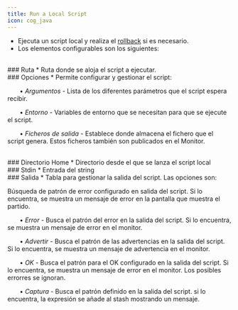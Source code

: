 ```yaml
---
title: Run a Local Script
icon: cog_java
---
```

* Ejecuta un script local y realiza el [rollback](Conceptos/rollback) si es necesario.
* Los elementos configurables son los siguientes:

<br />
### Ruta 
* Ruta donde se aloja el script a ejecutar.

<br />
### Opciones
* Permite configurar y gestionar el script: <br />

&nbsp; &nbsp;&nbsp; &nbsp; • *Argumentos* - Lista de los diferentes parámetros que el script espera recibir. <br /> 

&nbsp; &nbsp;&nbsp; &nbsp; • *Entorno* - Variables de entorno que se necesitan para que se ejecute el script. <br />

&nbsp; &nbsp;&nbsp; &nbsp; • *Ficheros de salida* - Establece donde almacena el fichero que el script genera. Estos ficheros también son publicados en el Monitor.  <br />


<br />
### Directorio Home
* Directorio desde el que se lanza el script local

<br />
### Stdin
* Entrada del string

<br />
### Salida
* Tabla para gestionar la salida del script. Las opciones son: <br />

Búsqueda de patrón de error configurado en salida del script. Si lo encuentra, se muestra un mensaje de error en la pantalla que muestra el partido.

&nbsp; &nbsp;&nbsp; &nbsp; • *Error* - Busca el patrón del error en la salida del script. Si lo encuentra, se muestra un mensaje de error en el monitor. <br />


&nbsp; &nbsp;&nbsp; &nbsp; • *Advertir* - Busca el patrón de las advertencias en la salida del script. Si lo encuentra, se muestra un mensaje de advertencia en el monitor. <br />

&nbsp; &nbsp;&nbsp; &nbsp; • *OK* - Busca el patrón para el OK configurado en la salida del script. Si lo encuentra, se muestra un mensaje de error en el monitor. Los posibles errorres se ignoran. <br />


&nbsp; &nbsp;&nbsp; &nbsp; • *Captura* - Busca el patrón definido en la salida del script. si lo encuentra, la expresión se añade al stash mostrando un mensaje.